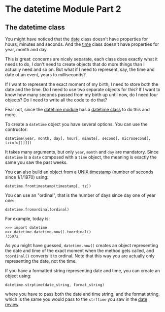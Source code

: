 The datetime Module Part 2
==========================

The datetime class
------------------

You might have noticed that the [date](http://www.codecademy.com/groups/python-fro-beginners/discussions/51dae0ab7c82ca812204d793) class doesn't have properties for hours, minutes and seconds. And the [time](http://www.codecademy.com/groups/python-fro-beginners/discussions/51e44a87631fe9442d006521) class doesn't have properties for year, month and day.

This is great: concerns are nicely separate, each class does exactly what it needs to do, I don't need to create objects that do more things than I actually need and so on. But what if I need to represent, say, the time and date of an event, years to milliseconds?

If I want to represent the exact moment of my birth, I need to store both the date and the time. Do I need to use two separate objects for this? If I want to know how many seconds passed from my birth up until now, do I need four objects? Do I need to write all the code to do that?

Fear not, since the [datetime module](http://docs.python.org/2/library/datetime.html) has a [datetime class](http://docs.python.org/2/library/datetime.html#datetime-objects) to do this and more.

To create a `datetime` object you have several options. You can use the contructor:

    datetime(year, month, day[, hour[, minute[, second[, microsecond[, tzinfo]]]]])

It takes many arguments, but only `year`, `month` and `day` are mandatory. Since `datetime` is a `date` composed with a `time` object, the meaning is exactly the same you saw the past weeks.

You can also build an object from a [UNIX timestamp](http://en.wikipedia.org/wiki/Unix_time) (number of seconds since 1/1/1970) using:

    datetime.fromtimestamp(timestamp[, tz])
    
You can use an "ordinal", that is the number of days since day one of year one:

    datetime.fromordinal(ordinal)

For example, today is:

    >>> import datetime
    >>> datetime.datetime.now().toordinal()
    735072
    
As you might have guessed, `datetime.now()` creates an object representing the date and time of the exact moment when the method gets called, and `toordinal()` converts it to ordinal. Note that this way you are actually only representing the date, not the time.

If you have a formatted string representing date and time, you can create an object using:

    datetime.strptime(date_string, format_string)
    
where you have to pass both the date and time string, and the format string, which is the same you would pass to the `strftime` you saw in the [date review](http://www.codecademy.com/groups/python-fro-beginners/discussions/51dae0ab7c82ca812204d793).

